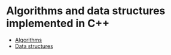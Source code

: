 # Algorithms and data structures implemented in C++

- [Algorithms](./algorithms/)
- [Data structures](./data-structures/)
